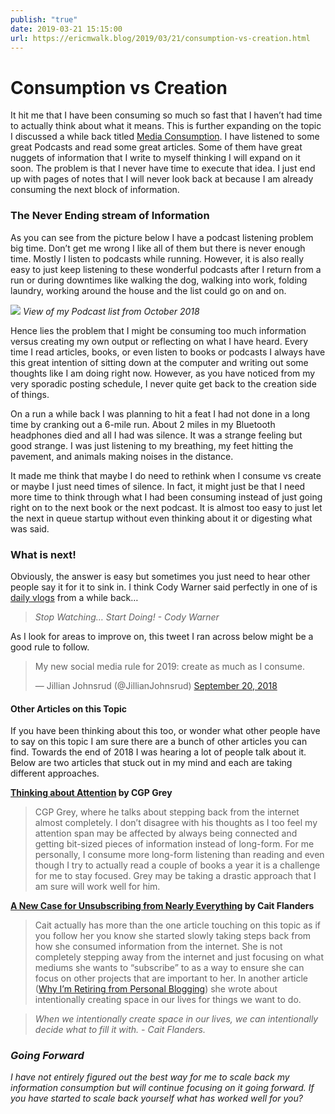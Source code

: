 ```yaml
---
publish: "true"
date: 2019-03-21 15:15:00
url: https://ericmwalk.blog/2019/03/21/consumption-vs-creation.html
---
```


# Consumption vs Creation

It hit me that I have been consuming so much so fast that I haven’t had time to actually think about what it means. This is further expanding on the topic I discussed a while back titled <a href="https://ericmwalk.blog/2018/11/05/media-consumption.html">Media Consumption</a>. I have listened to some great Podcasts and read some great articles. Some of them have great nuggets of information that I write to myself thinking I will expand on it soon. The problem is that I never have time to execute that idea. I just end up with pages of notes that I will never look back at because I am already consuming the next block of information.

### The Never Ending stream of Information
As you can see from the picture below I have a podcast listening problem big time. Don’t get me wrong I like all of them but there is never enough time. Mostly I listen to podcasts while running. However, it is also really easy to just keep listening to these wonderful podcasts after I return from a run or during downtimes like walking the dog, walking into work, folding laundry, working around the house and the list could go on and on.

![](https://ericmwalk.blog/uploads/2021/6014fe90ed.jpg)
*View of my Podcast list from October 2018*

Hence lies the problem that I might be consuming too much information versus creating my own output or reflecting on what I have heard. Every time I read articles, books, or even listen to books or podcasts I always have this great intention of sitting down at the computer and writing out some thoughts like I am doing right now. However, as you have noticed from my very sporadic posting schedule, I never quite get back to the creation side of things.

On a run a while back I was planning to hit a feat I had not done in a long time by cranking out a 6-mile run. About 2 miles in my Bluetooth headphones died and all I had was silence. It was a strange feeling but good strange. I was just listening to my breathing, my feet hitting the pavement, and animals making noises in the distance.

It made me think that maybe I do need to rethink when I consume vs create or maybe I just need times of silence. In fact, it might just be that I need more time to think through what I had been consuming instead of just going right on to the next book or the next podcast. It is almost too easy to just let the next in queue startup without even thinking about it or digesting what was said.

### What is next!
Obviously, the answer is easy but sometimes you just need to hear other people say it for it to sink in. I think Cody Warner said perfectly in one of is <a href="https://www.youtube.com/watch?v=iVnPqQpMfwU">daily vlogs</a> from a while back…

><i>Stop Watching… Start Doing!  - Cody Warner</i>

As I look for areas to improve on, this tweet I ran across below might be a good rule to follow.

<blockquote class="twitter-tweet"><p lang="en" dir="ltr">My new social media rule for 2019: create as much as I consume.</p>— Jillian Johnsrud (@JillianJohnsrud) <a href="https://twitter.com/JillianJohnsrud/status/1042817055089545216?ref_src=twsrc%5Etfw">September 20, 2018</a></blockquote> <script async src="https://platform.twitter.com/widgets.js" charset="utf-8"></script>


#### Other Articles on this Topic
If you have been thinking about this too, or wonder what other people have to say on this topic I am sure there are a bunch of other articles you can find. Towards the end of 2018 I was hearing a lot of people talk about it. Below are two articles that stuck out in my mind and each are taking different approaches.

<a href="http://www.cgpgrey.com/blog/cyclops"><strong>Thinking about Attention</strong></a><strong> by CGP Grey</strong>
>CGP Grey, where he talks about stepping back from the internet almost completely. I don’t disagree with his thoughts as I too feel my attention span may be affected by always being connected and getting bit-sized pieces of information instead of long-form. For me personally, I consume more long-form listening than reading and even though I try to actually read a couple of books a year it is a challenge for me to stay focused. Grey may be taking a drastic approach that I am sure will work well for him.


<a href="https://webcache.googleusercontent.com/search?q=cache:iZ-oajD37K8J:https://caitflanders.com/2018/11/07/unsubscribe-from-everything/+&cd=1&hl=en&ct=clnk&gl=us"><strong>A New Case for Unsubscribing from Nearly Everything</strong></a><strong> by Cait Flanders</strong>

>Cait actually has more than the one article touching on this topic as if you follow her you know she started slowly taking steps back from how she consumed information from the internet. She is not completely stepping away from the internet and just focusing on what mediums she wants to “subscribe” to as a way to ensure she can focus on other projects that are important to her. In another article (<a href="https://web.archive.org/web/20190904070930/ttps://caitflanders.com/2018/09/04/retiring-from-personal-blogging/">Why I’m Retiring from Personal Blogging</a>) she wrote about intentionally creating space in our lives for things we want to do.

><i>When we intentionally create space in our lives, we can intentionally decide what to fill it with. - Cait Flanders.

### Going Forward
I have not entirely figured out the best way for me to scale back my information consumption but will continue focusing on it going forward. If you have started to scale back yourself what has worked well for you?
